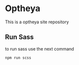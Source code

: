 # Optheya

This is a optheya site repository
## Run Sass

to run sass use the next command

```bash
npm run scss
```